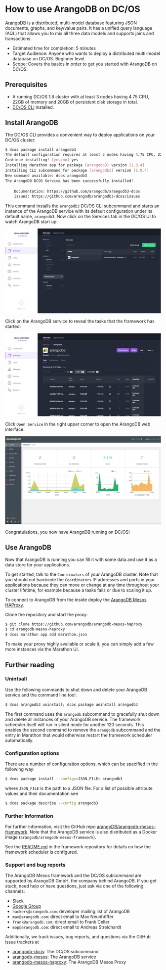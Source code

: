 # How to use ArangoDB on DC/OS

[ArangoDB](https://www.arangodb.com/) is a distributed, multi-model database featuring JSON
documents, graphs, and key/value pairs. It has a unified query language (AQL) that allows you
to mix all three data models and supports joins and transactions.

- Estimated time for completion: 5 minutes
- Target Audience: Anyone who wants to deploy a distributed multi-model database on DC/OS. Beginner level.
- Scope: Covers the basics in order to get you started with ArangoDB on DC/OS.

## Prerequisites

- A running DC/OS 1.8 cluster with at least 3 nodes having 4.75 CPU, 22GB of memory and 20GB of persistent disk storage in total.
- [DC/OS CLI](https://dcos.io/docs/1.8/usage/cli/install/) installed.

## Install ArangoDB

The DC/OS CLI provides a convenient way to deploy applications on your DC/OS cluster:

```bash
$ dcos package install arangodb3
The default configuration requires at least 3 nodes having 4.75 CPU, 22GB of memory and 20GB of persistent disk storage in total.
Continue installing? [yes/no] yes
Installing Marathon app for package [arangodb3] version [1.0.4]
Installing CLI subcommand for package [arangodb3] version [1.0.4]
New command available: dcos arangodb3
The ArangoDB DCOS Service has been successfully installed!

	Documentation: https://github.com/arangodb/arangodb3-dcos
	Issues: https://github.com/arangodb/arangodb3-dcos/issues
```

This command installs the `arangodb3` DC/OS CLI subcommand and starts an instance of the ArangoDB service with its default configuration under its default name, `arangodb3`. Now click on the Services tab in the DC/OS UI to watch ArangoDB start up:

![Services](img/services.png)

Click on the ArangoDB service to reveal the tasks that the framework has started:

![Tasks](img/tasks.png)

Click `Open Service` in the right upper corner to open the ArangoDB web interface.

![Dashboard](img/arangodb.png)

Congratulations, you now have ArangoDB running on DC/OS!

## Use ArangoDB

Now that ArangoDB is running you can fill it with some data and use it as a data store for your applications.

To get started, talk to the `Coordinators` of your ArangoDB cluster. Note that you should not hardcode the `Coordinators` IP addresses and ports in your applications because they can move or change at any time throughout your cluster lifetime, for example because a tasks fails or due to scaling it up.

To connect to ArangoDB from the inside deploy the [ArangoDB Mesos HAProxy](https://github.com/arangodb/arangodb-mesos-haproxy).

Clone the repository and start the proxy:

```bash
$ git clone https://github.com/arangodb/arangodb-mesos-haproxy
$ cd arangodb-mesos-haproxy
$ dcos marathon app add marathon.json
```

To make your proxy highly available or scale it, you can simply add a few more instances via the Marathon UI.

## Further reading

### Unintsall

Use the following commands to shut down and delete your ArangoDB service and the
command line tool:

```bash
$ dcos arangodb3 uninstall; dcos package uninstall arangodb3
```

The first command uses the `arangodb` subcommand to gracefully shut down and delete all instances of your ArangoDB service. The framework scheduler
itself will run in silent mode for another 120 seconds. This enables the second command to remove the `arangodb` subcommand and the entry in
Marathon that would otherwise restart the framework scheduler automatically.

### Configuration options

There are a number of configuration options, which can be specified in the following
way:

```bash
$ dcos package install --config=<JSON_FILE> arangodb3
```

where `JSON_FILE` is the path to a JSON file. For a list of possible
attribute values and their documentation see

```bash
$ dcos package describe --config arangodb3
```

### Further Information

For further information, visit the GitHub repo [arangoDB/arangodb-mesos-framework](https://github.com/arangoDB/arangodb-mesos-framework). Note that the ArangoDB service is also distributed as a Docker image (`arangodb/arangodb-mesos-framework`).

See the [README.md](https://github.com/ArangoDB/arangodb-mesos-framework) in the framework repository for details on how the framework scheduler is
configured.

### Support and bug reports

The ArangoDB Mesos framework and the DC/OS subcommand are supported by ArangoDB GmbH, the company behind ArangoDB. If you get
stuck, need help or have questions, just ask via one of the following channels:

- [Slack](http://slack.arangodb.com)
- [Google Group](https://groups.google.com/forum/#!forum/arangodb)
- `hackers@arangodb.com`: developer mailing list of ArangoDB
- `max@arangodb.com`: direct email to Max Neunhöffer
- `frank@arangodb.com`: direct email to Frank Celler
- `mop@arangodb.com`: direct email to Andreas Streichardt

Additionally, we track issues, bug reports, and questions via the GitHub
issue trackers at

- [arangodb-dcos](https://github.com/ArangoDB/arangodb3-dcos/issues): The DC/OS subcommand
- [arangodb-mesos](https://github.com/arangodb/arangodb-mesos-framework/issues): The ArangoDB service
- [arangodb-mesos-haproxy](https://github.com/arangodb/arangodb-mesos-haproxy/issues): The ArangoDB Mesos Proxy
